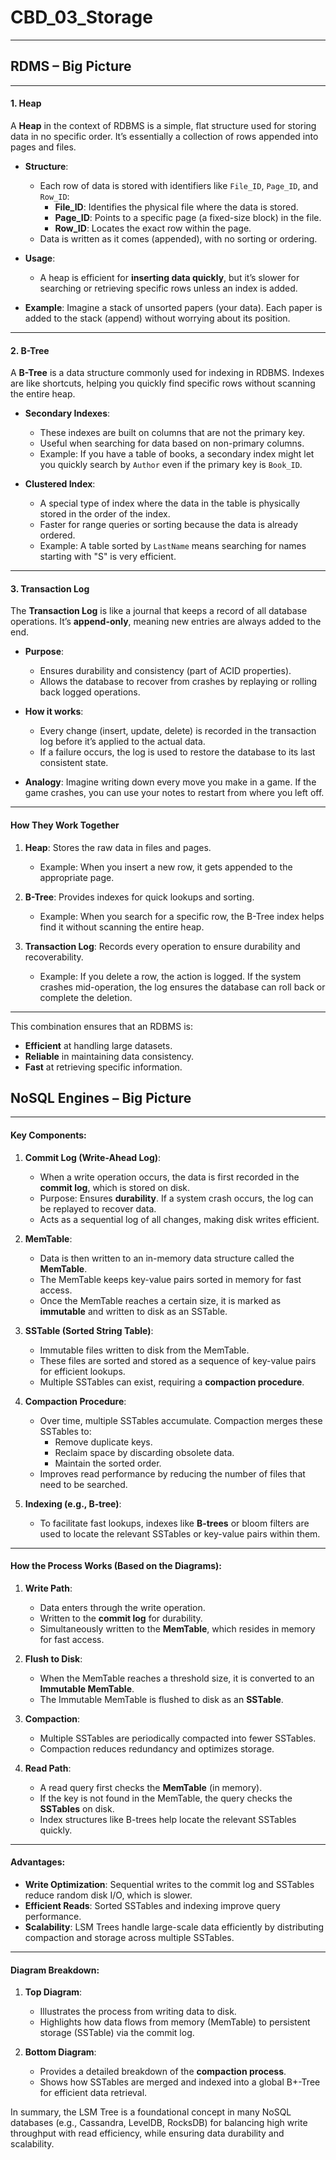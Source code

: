 # CBD_03_Storage

---

## RDMS – Big Picture

---

#### **1. Heap**
A **Heap** in the context of RDBMS is a simple, flat structure used for storing data in no specific order. It’s essentially a collection of rows appended into pages and files.

- **Structure**: 
  - Each row of data is stored with identifiers like `File_ID`, `Page_ID`, and `Row_ID`:
    - **File_ID**: Identifies the physical file where the data is stored.
    - **Page_ID**: Points to a specific page (a fixed-size block) in the file.
    - **Row_ID**: Locates the exact row within the page.
  - Data is written as it comes (appended), with no sorting or ordering.

- **Usage**:
  - A heap is efficient for **inserting data quickly**, but it’s slower for searching or retrieving specific rows unless an index is added.

- **Example**:
  Imagine a stack of unsorted papers (your data). Each paper is added to the stack (append) without worrying about its position.

---

#### **2. B-Tree**
A **B-Tree** is a data structure commonly used for indexing in RDBMS. Indexes are like shortcuts, helping you quickly find specific rows without scanning the entire heap.

- **Secondary Indexes**:
  - These indexes are built on columns that are not the primary key.
  - Useful when searching for data based on non-primary columns.
  - Example: If you have a table of books, a secondary index might let you quickly search by `Author` even if the primary key is `Book_ID`.

- **Clustered Index**:
  - A special type of index where the data in the table is physically stored in the order of the index.
  - Faster for range queries or sorting because the data is already ordered.
  - Example: A table sorted by `LastName` means searching for names starting with "S" is very efficient.

---

#### **3. Transaction Log**
The **Transaction Log** is like a journal that keeps a record of all database operations. It’s **append-only**, meaning new entries are always added to the end.

- **Purpose**:
  - Ensures durability and consistency (part of ACID properties).
  - Allows the database to recover from crashes by replaying or rolling back logged operations.

- **How it works**:
  - Every change (insert, update, delete) is recorded in the transaction log before it’s applied to the actual data.
  - If a failure occurs, the log is used to restore the database to its last consistent state.

- **Analogy**:
  Imagine writing down every move you make in a game. If the game crashes, you can use your notes to restart from where you left off.

---

#### **How They Work Together**
1. **Heap**: Stores the raw data in files and pages.
   - Example: When you insert a new row, it gets appended to the appropriate page.

2. **B-Tree**: Provides indexes for quick lookups and sorting.
   - Example: When you search for a specific row, the B-Tree index helps find it without scanning the entire heap.

3. **Transaction Log**: Records every operation to ensure durability and recoverability.
   - Example: If you delete a row, the action is logged. If the system crashes mid-operation, the log ensures the database can roll back or complete the deletion.

---

This combination ensures that an RDBMS is:
- **Efficient** at handling large datasets.
- **Reliable** in maintaining data consistency.
- **Fast** at retrieving specific information.

## NoSQL Engines – Big Picture

---

#### Key Components:
1. **Commit Log (Write-Ahead Log)**:
   - When a write operation occurs, the data is first recorded in the **commit log**, which is stored on disk. 
   - Purpose: Ensures **durability**. If a system crash occurs, the log can be replayed to recover data.
   - Acts as a sequential log of all changes, making disk writes efficient.

2. **MemTable**:
   - Data is then written to an in-memory data structure called the **MemTable**.
   - The MemTable keeps key-value pairs sorted in memory for fast access.
   - Once the MemTable reaches a certain size, it is marked as **immutable** and written to disk as an SSTable.

3. **SSTable (Sorted String Table)**:
   - Immutable files written to disk from the MemTable.
   - These files are sorted and stored as a sequence of key-value pairs for efficient lookups.
   - Multiple SSTables can exist, requiring a **compaction procedure**.

4. **Compaction Procedure**:
   - Over time, multiple SSTables accumulate. Compaction merges these SSTables to:
     - Remove duplicate keys.
     - Reclaim space by discarding obsolete data.
     - Maintain the sorted order.
   - Improves read performance by reducing the number of files that need to be searched.

5. **Indexing (e.g., B-tree)**:
   - To facilitate fast lookups, indexes like **B-trees** or bloom filters are used to locate the relevant SSTables or key-value pairs within them.

---

#### How the Process Works (Based on the Diagrams):
1. **Write Path**:
   - Data enters through the write operation.
   - Written to the **commit log** for durability.
   - Simultaneously written to the **MemTable**, which resides in memory for fast access.

2. **Flush to Disk**:
   - When the MemTable reaches a threshold size, it is converted to an **Immutable MemTable**.
   - The Immutable MemTable is flushed to disk as an **SSTable**.

3. **Compaction**:
   - Multiple SSTables are periodically compacted into fewer SSTables.
   - Compaction reduces redundancy and optimizes storage.

4. **Read Path**:
   - A read query first checks the **MemTable** (in memory).
   - If the key is not found in the MemTable, the query checks the **SSTables** on disk.
   - Index structures like B-trees help locate the relevant SSTables quickly.

---

#### Advantages:
- **Write Optimization**: Sequential writes to the commit log and SSTables reduce random disk I/O, which is slower.
- **Efficient Reads**: Sorted SSTables and indexing improve query performance.
- **Scalability**: LSM Trees handle large-scale data efficiently by distributing compaction and storage across multiple SSTables.

---

#### Diagram Breakdown:
1. **Top Diagram**:
   - Illustrates the process from writing data to disk.
   - Highlights how data flows from memory (MemTable) to persistent storage (SSTable) via the commit log.

2. **Bottom Diagram**:
   - Provides a detailed breakdown of the **compaction process**.
   - Shows how SSTables are merged and indexed into a global B+-Tree for efficient data retrieval.

In summary, the LSM Tree is a foundational concept in many NoSQL databases (e.g., Cassandra, LevelDB, RocksDB) for balancing high write throughput with read efficiency, while ensuring data durability and scalability.